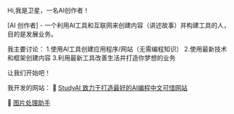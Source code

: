 Hi,我是卫星，一名AI创作者！

[AI 创作者] - 一个利用AI工具和互联网来创建内容（讲述故事）并构建工具的人，目的是发展业务。

我主要讨论：
1.使用AI工具创建应用程序/网站（无需编程知识）
2.使用最新技术和框架创建内容
3.利用最新工具改善生活并打造你梦想的业务

让我们开始吧！


我开发的网站：
🔗 [StudyAI 致力于打造最好的AI编程中文可惜网站](www.studyai.work)

🔗 [图片处理助手](www.imgplus.top)
